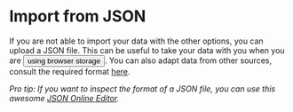 # Import from JSON

If you are not able to import your data with the other options, you can upload a JSON file. This can be useful to take your data with you when you are <button data-trigger="show-markdown:application-storage" type="button" class="link">using browser storage</button>. You can also adapt data from other sources, consult the required format [here](%url%).

*Pro tip: If you want to inspect the format of a JSON file, you can use this awesome [JSON Online Editor](https://jsoneditoronline.org).*
